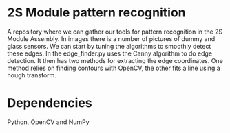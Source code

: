 # 2S Module pattern recognition 

A repository where we can gather our tools for pattern recognition in the 2S Module Assembly.
In images there is a number of pictures of dummy and glass sensors.
We can start by tuning the algorithms to smoothly detect these edges.
In the edge_finder.py uses the Canny algorithm to do edge detection.
It then has two methods for extracting the edge coordinates. One method relies on finding contours with OpenCV, the other fits a line using a hough transform.

# Dependencies
Python, OpenCV and NumPy
